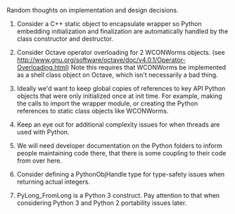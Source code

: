 Random thoughts on implementation and design decisions.

1. Consider a C++ static object to encapsulate wrapper so Python embedding initialization
and finalization are automatically handled by the class constructor and destructor.

2. Consider Octave operator overloading for 2 WCONWorms objects. (see
http://www.gnu.org/software/octave/doc/v4.0.1/Operator-Overloading.html)
Note this requires that WCONWorms be implemented as a shell class object on Octave,
which isn't necessarily a bad thing.

3. Ideally we'd want to keep global copies of references to key API Python objects
that were only initialized once at init time. For example, making the calls to import
the wrapper module, or creating the Python references to static class objects like
WCONWorms.

4. Keep an eye out for additional complexity issues for when threads are used with Python.

5. We will need developer documentation on the Python folders to inform people maintaining
code there, that there is some coupling to their code from over here.

6. Consider defining a PythonObjHandle type for type-safety issues when
returning actual integers.

7. PyLong_FromLong is a Python 3 construct. Pay attention to that when
considering Python 3 and Python 2 portability issues later.